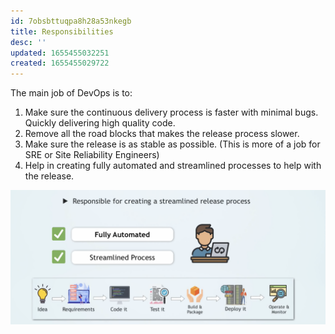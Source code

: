 ```yaml
---
id: 7obsbttuqpa8h28a53nkegb
title: Responsibilities
desc: ''
updated: 1655455032251
created: 1655455029722
---
```


The main job of DevOps is to:

1. Make sure the continuous delivery process is faster with minimal bugs. Quickly delivering high quality code.
2. Remove all the road blocks that makes the release process slower.
3. Make sure the release is as stable as possible. (This is more of a job for SRE or Site Reliability Engineers)
4. Help in creating fully automated and streamlined processes to help with the release.

![Responsibilities](/assets/images/2022-06-17-14-05-33.png)
